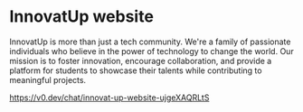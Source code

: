 # InnovatUp website

InnovatUp is more than just a tech community. We're a family of passionate individuals who believe in the power of technology to change the world. Our mission is to foster innovation, encourage collaboration, and provide a platform for students to showcase their talents while contributing to meaningful projects.

https://v0.dev/chat/innovat-up-website-ujgeXAQRLtS
